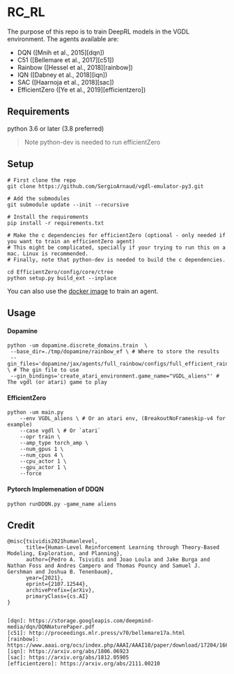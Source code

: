 # RC_RL
The purpose of this repo is to train DeepRL models in the VGDL environment. The agents
available are:

* DQN ([Mnih et al., 2015][dqn])
* C51 ([Bellemare et al., 2017][c51])
* Rainbow ([Hessel et al., 2018][rainbow])
* IQN ([Dabney et al., 2018][iqn])
* SAC ([Haarnoja et al., 2018][sac])
* EfficientZero ([Ye et al., 2019][efficientzero])


## Requirements

python 3.6 or later (3.8 preferred)
> Note python-dev is needed to run efficientZero

## Setup

```
# First clone the repo
git clone https://github.com/SergioArnaud/vgdl-emulator-py3.git

# Add the submodules
git submodule update --init --recursive

# Install the requirements
pip install -r requirements.txt

# Make the c dependencies for efficientZero (optional - only needed if you want to train an efficientZero agent)
# This might be complicated, specially if your trying to run this on a mac. Linux is recommended.
# Finally, note that python-dev is needed to build the c dependencies. 

cd EfficientZero/config/core/ctree
python setup.py build_ext --inplace

```

You can also use the [docker image](docker/) to train an agent. 

## Usage

#### Dopamine

```
python -um dopamine.discrete_domains.train  \
 --base_dir=./tmp/dopamine/rainbow_ef \ # Where to store the results
 --gin_files='dopamine/jax/agents/full_rainbow/configs/full_efficient_rainbow.gin' \ # The gin file to use
 --gin_bindings='create_atari_environment.game_name="VGDL_aliens"' # The vgdl (or atari) game to play
```

#### EfficientZero

```
python -um main.py 
    --env VGDL_aliens \ # Or an atari env, (BreakoutNoFrameskip-v4 for example)
    --case vgdl \ # Or `atari`
    --opr train \
    --amp_type torch_amp \
    --num_gpus 1 \
    --num_cpus 4 \
    --cpu_actor 1 \
    --gpu_actor 1 \
    --force
```

#### Pytorch Implemenation of DDQN

```
python runDDQN.py -game_name aliens
```

## Credit

```
@misc{tsividis2021humanlevel,
      title={Human-Level Reinforcement Learning through Theory-Based Modeling, Exploration, and Planning}, 
      author={Pedro A. Tsividis and Joao Loula and Jake Burga and Nathan Foss and Andres Campero and Thomas Pouncy and Samuel J. Gershman and Joshua B. Tenenbaum},
      year={2021},
      eprint={2107.12544},
      archivePrefix={arXiv},
      primaryClass={cs.AI}
}


[dqn]: https://storage.googleapis.com/deepmind-media/dqn/DQNNaturePaper.pdf
[c51]: http://proceedings.mlr.press/v70/bellemare17a.html
[rainbow]: https://www.aaai.org/ocs/index.php/AAAI/AAAI18/paper/download/17204/16680
[iqn]: https://arxiv.org/abs/1806.06923
[sac]: https://arxiv.org/abs/1812.05905
[efficientzero]: https://arxiv.org/abs/2111.00210
